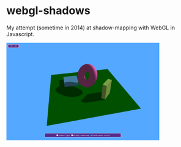 # webgl-shadows

My attempt (sometime in 2014) at shadow-mapping with WebGL in Javascript.  

<img src="https://github.com/joao-almgren/webgl-shadows/blob/main/Screenshot.png?raw=true" width=400>
